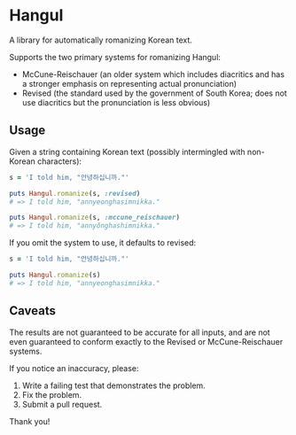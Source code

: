 # Hangul

A library for automatically romanizing Korean text.

Supports the two primary systems for romanizing Hangul:

* McCune-Reischauer (an older system which includes diacritics and has a stronger emphasis on representing actual pronunciation)
* Revised (the standard used by the government of South Korea; does not use diacritics but the pronunciation is less obvious)

## Usage

Given a string containing Korean text (possibly intermingled with non-Korean characters):

```ruby
s = 'I told him, "안녕하십니까."'

puts Hangul.romanize(s, :revised)
# => I told him, "annyeonghasimnikka."

puts Hangul.romanize(s, :mccune_reischauer)
# => I told him, "annyŏnghashimnikka."
```

If you omit the system to use, it defaults to revised:

```ruby
s = 'I told him, "안녕하십니까."'

puts Hangul.romanize(s)
# => I told him, "annyeonghasimnikka."
```

## Caveats

The results are not guaranteed to be accurate for all inputs, and are not even guaranteed to conform exactly to the Revised or McCune-Reischauer systems.

If you notice an inaccuracy, please:

1. Write a failing test that demonstrates the problem.
2. Fix the problem.
3. Submit a pull request.

Thank you!
